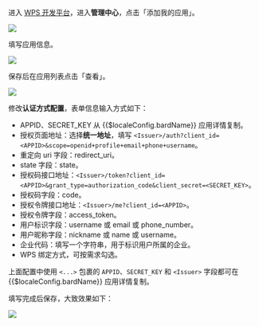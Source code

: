 <IntegrationDetailCard title="配置 wps">

进入 [WPS 开发平台](https://open.wps.cn)，进入**管理中心**，点击「添加我的应用」。

![](~@imagesZhCn/integration/wps/2-1.png)

填写应用信息。

![](~@imagesZhCn/integration/wps/2-2.png)

保存后在应用列表点击「查看」。

![](~@imagesZhCn/integration/wps/2-3.png)

修改**认证方式配置**，表单信息输入方式如下：

- APPID、SECRET_KEY 从 {{$localeConfig.bardName}} 应用详情复制。
- 授权页面地址：选择**统一地址**，填写 `<Issuer>/auth?client_id=<APPID>&scope=openid+profile+email+phone+username`。
- 重定向 uri 字段：redirect_uri。
- state 字段：state。
- 授权码接口地址：`<Issuer>/token?client_id=<APPID>&grant_type=authorization_code&client_secret=<SECRET_KEY>`。
- 授权码字段：code。
- 授权令牌接口地址：`<Issuer>/me?client_id=<APPID>`。
- 授权令牌字段：access_token。
- 用户标识字段：username 或 email 或 phone_number。
- 用户昵称字段：nickname 或 name 或 username。
- 企业代码：填写一个字符串，用于标识用户所属的企业。
- WPS 绑定方式，可按需求勾选。

上面配置中使用 `<...>` 包裹的 `APPID`、`SECRET_KEY` 和 `<Issuer>` 字段都可在 {{$localeConfig.bardName}} 应用详情复制。

填写完成后保存，大致效果如下：

![](~@imagesZhCn/integration/wps/2-4.png)

</IntegrationDetailCard>
